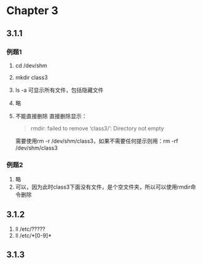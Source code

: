 # Chapter 3
## 3.1.1
### 例题1
1. cd /dev/shm
2. mkdir class3
3. ls -a 可显示所有文件，包括隐藏文件
4. 略
5. 不能直接删除
	直接删除显示：
	
	> rmdir: failed to remove ‘class3/’: Directory not empty
	
	需要使用rm -r /dev/shm/class3，如果不需要任何提示则用：rm -rf /dev/shm/class3

### 例题2
1. 略
2. 可以，因为此时class3下面没有文件，是个空文件夹，所以可以使用rmdir命令删除
	
## 3.1.2
1. ll /etc/?????
2. ll /etc/\*[0-9]*

## 3.1.3